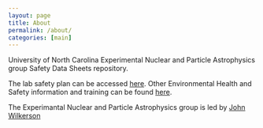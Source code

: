 ```yaml
---
layout: page
title: About
permalink: /about/
categories: [main]
---
```


University of North Carolina Experimental Nuclear and Particle Astrophysics group Safety Data Sheets repository.

The lab safety plan can be accessed [here](https://itsapps.unc.edu/LabSafetyPlan/). Other Environmental Health and Safety information and training can be found [here](http://ehs.unc.edu/).

The Experimantal Nuclear and Particle Astrophysics group is led by [John Wilkerson](http://user.physics.unc.edu/~jfw/)